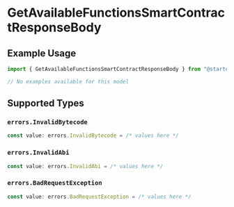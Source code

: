 # GetAvailableFunctionsSmartContractResponseBody

## Example Usage

```typescript
import { GetAvailableFunctionsSmartContractResponseBody } from "@starton/sdk/sdk/models/errors";

// No examples available for this model
```

## Supported Types

### `errors.InvalidBytecode`

```typescript
const value: errors.InvalidBytecode = /* values here */
```

### `errors.InvalidAbi`

```typescript
const value: errors.InvalidAbi = /* values here */
```

### `errors.BadRequestException`

```typescript
const value: errors.BadRequestException = /* values here */
```

